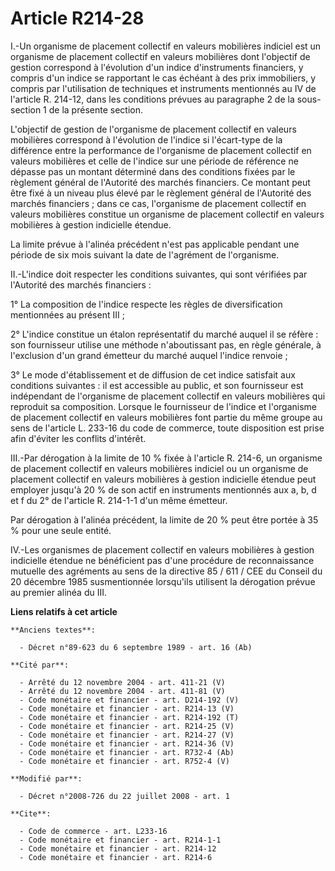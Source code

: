 # Article R214-28

I.-Un organisme de placement collectif en valeurs mobilières indiciel est un organisme de placement collectif en valeurs
mobilières dont l'objectif de gestion correspond à l'évolution d'un indice d'instruments financiers, y compris d'un indice se
rapportant le cas échéant à des prix immobiliers, y compris par l'utilisation de techniques et instruments mentionnés au IV
de l'article R. 214-12, dans les conditions prévues au paragraphe 2 de la sous-section 1 de la présente section.

L'objectif de gestion de l'organisme de placement collectif en valeurs mobilières correspond à l'évolution de l'indice si
l'écart-type de la différence entre la performance de l'organisme de placement collectif en valeurs mobilières et celle de
l'indice sur une période de référence ne dépasse pas un montant déterminé dans des conditions fixées par le règlement général
de l'Autorité des marchés financiers. Ce montant peut être fixé à un niveau plus élevé par le règlement général de l'Autorité
des marchés financiers ; dans ce cas, l'organisme de placement collectif en valeurs mobilières constitue un organisme de
placement collectif en valeurs mobilières à gestion indicielle étendue. 

La limite prévue à l'alinéa précédent n'est pas applicable pendant une période de six mois suivant la date de l'agrément de
l'organisme. 

II.-L'indice doit respecter les conditions suivantes, qui sont vérifiées par l'Autorité des marchés financiers : 

1° La composition de l'indice respecte les règles de diversification mentionnées au présent III ; 

2° L'indice constitue un étalon représentatif du marché auquel il se réfère : son fournisseur utilise une méthode
n'aboutissant pas, en règle générale, à l'exclusion d'un grand émetteur du marché auquel l'indice renvoie ; 

3° Le mode d'établissement et de diffusion de cet indice satisfait aux conditions suivantes : il est accessible au public, et
son fournisseur est indépendant de l'organisme de placement collectif en valeurs mobilières qui reproduit sa composition.
Lorsque le fournisseur de l'indice et l'organisme de placement collectif en valeurs mobilières font partie du même groupe au
sens de l'article L. 233-16 du code de commerce, toute disposition est prise afin d'éviter les conflits d'intérêt. 

III.-Par dérogation à la limite de 10 % fixée à l'article R. 214-6, un organisme de placement collectif en valeurs mobilières
indiciel ou un organisme de placement collectif en valeurs mobilières à gestion indicielle étendue peut employer jusqu'à 20 %
de son actif en instruments mentionnés aux a, b, d et f du 2° de l'article R. 214-1-1 d'un même émetteur. 

Par dérogation à l'alinéa précédent, la limite de 20 % peut être portée à 35 % pour une seule entité. 

IV.-Les organismes de placement collectif en valeurs mobilières à gestion indicielle étendue ne bénéficient pas d'une
procédure de reconnaissance mutuelle des agréments au sens de la directive 85 / 611 / CEE du Conseil du 20 décembre 1985
susmentionnée lorsqu'ils utilisent la dérogation prévue au premier alinéa du III.

**Liens relatifs à cet article**

	**Anciens textes**:

	  - Décret n°89-623 du 6 septembre 1989 - art. 16 (Ab)

	**Cité par**:

	  - Arrêté du 12 novembre 2004 - art. 411-21 (V)
	  - Arrêté du 12 novembre 2004 - art. 411-81 (V)
	  - Code monétaire et financier - art. D214-192 (V)
	  - Code monétaire et financier - art. R214-13 (V)
	  - Code monétaire et financier - art. R214-192 (T)
	  - Code monétaire et financier - art. R214-25 (V)
	  - Code monétaire et financier - art. R214-27 (V)
	  - Code monétaire et financier - art. R214-36 (V)
	  - Code monétaire et financier - art. R732-4 (Ab)
	  - Code monétaire et financier - art. R752-4 (V)

	**Modifié par**:

	  - Décret n°2008-726 du 22 juillet 2008 - art. 1

	**Cite**:

	  - Code de commerce - art. L233-16
	  - Code monétaire et financier - art. R214-1-1
	  - Code monétaire et financier - art. R214-12
	  - Code monétaire et financier - art. R214-6
